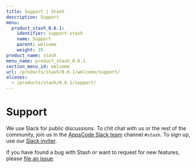 ```yaml
---
title: Support | Stash
description: Support
menu:
  product_stash_0.6.1:
    identifier: support-stash
    name: Support
    parent: welcome
    weight: 25
product_name: stash
menu_name: product_stash_0.6.1
section_menu_id: welcome
url: /products/stash/0.6.1/welcome/support/
aliases:
  - /products/stash/0.6.1/support/
---
```

# Support

We use Slack for public discussions. To chit chat with us or the rest of the community, join us in the [AppsCode Slack team](https://appscode.slack.com/messages/C8NCX6N23/details/) channel `#stash`. To sign up, use our [Slack inviter](https://slack.appscode.com/).

If you have found a bug with Stash or want to request for new features, please [file an issue](https://github.com/appscode/stash/issues/new).
